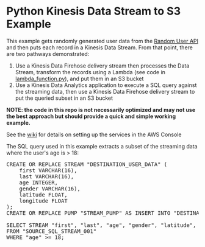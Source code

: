 # Python Kinesis Data Stream to S3 Example
This example gets randomly generated user data from the [Random User API](https://randomuser.me/) and then puts each record in a Kinesis Data Stream.
From that point, there are two pathways demonstrated:
1. Use a Kinesis Data Firehose delivery stream then processes the Data Stream, transform the records using a Lambda (see code in [lambda_function.py](lambda_function.py)), and put them in an S3 bucket
2. Use a Kinesis Data Analytics application to execute a SQL query against the streaming data, then use a Kinesis Data Firehose delivery stream to put the queried subset in an S3 bucket

**NOTE: the code in this repo is not necessarily optimized and may not use the best approach but should provide a quick and simple working example.**

See the [wiki](https://github.com/Smurfatron/Python-Kinesis-Data-Stream-to-S3-Example/wiki) for details on setting up the services in the AWS Console

The SQL query used in this example extracts a subset of the streaming data where the user's age is > 18:
   <pre>
CREATE OR REPLACE STREAM "DESTINATION_USER_DATA" (
    first VARCHAR(16), 
    last VARCHAR(16), 
    age INTEGER, 
    gender VARCHAR(16), 
    latitude FLOAT, 
    longitude FLOAT
);
CREATE OR REPLACE PUMP "STREAM_PUMP" AS INSERT INTO "DESTINATION_USER_DATA"

SELECT STREAM "first", "last", "age", "gender", "latitude", "longitude"
FROM "SOURCE_SQL_STREAM_001"
WHERE "age" >= 18;
</pre>
